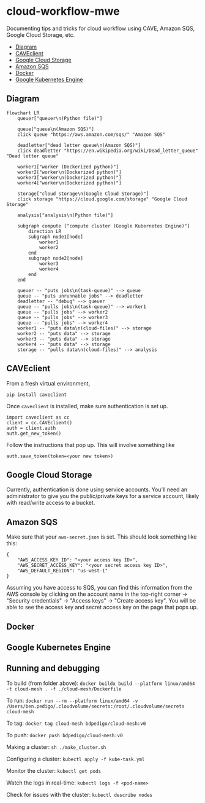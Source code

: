 # cloud-workflow-mwe <!-- omit in toc -->

Documenting tips and tricks for cloud workflow using CAVE, Amazon SQS, Google Cloud Storage, etc.

- [Diagram](#diagram)
- [CAVEclient](#caveclient)
- [Google Cloud Storage](#google-cloud-storage)
- [Amazon SQS](#amazon-sqs)
- [Docker](#docker)
- [Google Kubernetes Engine](#google-kubernetes-engine)

## Diagram

```mermaid
flowchart LR
    queuer["queuer\n(Python file)"]

    queue["queue\n(Amazon SQS)"]
    click queue "https://aws.amazon.com/sqs/" "Amazon SQS"

    deadletter["dead letter queue\n(Amazon SQS)"]
    click deadletter "https://en.wikipedia.org/wiki/Dead_letter_queue" "Dead letter queue"

    worker1["worker (Dockerized python)"]
    worker2["worker\n(Dockerized python)"]
    worker3["worker\n(Dockerized python)"]
    worker4["worker\n(Dockerized python)"]

    storage["cloud storage\n(Google Cloud Storage)"]
    click storage "https://cloud.google.com/storage" "Google Cloud Storage"

    analysis["analysis\n(Python file)"]

    subgraph compute ["compute cluster (Google Kubernetes Engine)"]
        direction LR
        subgraph node1[node]
            worker1
            worker2
        end
        subgraph node2[node]
            worker3
            worker4
        end
    end

    queuer -- "puts jobs\n(task-queue)" --> queue
    queue -- "puts unrunnable jobs" --> deadletter
    deadletter -- "debug" --> queuer
    queue -- "pulls jobs\n(task-queue)" --> worker1
    queue -- "pulls jobs" --> worker2
    queue -- "pulls jobs" --> worker3
    queue -- "pulls jobs" --> worker4
    worker1 -- "puts data\n(cloud-files)" --> storage
    worker2 -- "puts data" --> storage
    worker3 -- "puts data" --> storage
    worker4 -- "puts data" --> storage
    storage -- "pulls data\n(cloud-files)" --> analysis
```

## CAVEclient

From a fresh virtual environment,

```
pip install caveclient
```

Once `caveclient` is installed, make sure authentication is set up.

```
import caveclient as cc
client = cc.CAVEclient()
auth = client.auth
auth.get_new_token()
```

Follow the instructions that pop up. This will involve something like

```
auth.save_token(token=<your new token>)
```

## Google Cloud Storage

Currently, authentication is done using service accounts. You'll need an administrator to give you
the public/private keys for a service account, likely with read/write access to a bucket.

## Amazon SQS

Make sure that your `aws-secret.json` is set. This should look something like this:

```
{
    "AWS_ACCESS_KEY_ID": "<your access key ID>",
    "AWS_SECRET_ACCESS_KEY": "<your secret access key ID>",
    "AWS_DEFAULT_REGION": "us-west-1"
}
```

Assuming you have access to SQS, you can find this information from the AWS console by
clicking on the account name in the top-right corner -> "Security credentials" -> "Access keys" ->
"Create access key". You will be able to see the access key and secret access key on the page that pops up.

## Docker

## Google Kubernetes Engine

## Running and debugging 


To build (from folder above):
`docker buildx build --platform linux/amd64 -t cloud-mesh . -f ./cloud-mesh/Dockerfile`

To run:
`docker run --rm --platform linux/amd64 -v /Users/ben.pedigo/.cloudvolume/secrets:/root/.cloudvolume/secrets cloud-mesh`

To tag:
`docker tag cloud-mesh bdpedigo/cloud-mesh:v0`

To push:
`docker push bdpedigo/cloud-mesh:v0`

Making a cluster:
`sh ./make_cluster.sh`

Configuring a cluster:
`kubectl apply -f kube-task.yml`

Monitor the cluster:
`kubectl get pods`

Watch the logs in real-time:
`kubectl logs -f <pod-name>`

Check for issues with the cluster:
`kubectl describe nodes`

